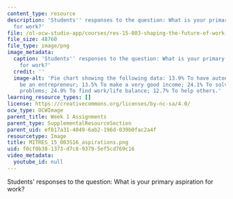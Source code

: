 ```yaml
---
content_type: resource
description: 'Students'' responses to the question: What is your primary aspiration
  for work?'
file: /ol-ocw-studio-app/courses/res-15-003-shaping-the-future-of-work-15-662x-spring-2016/f0cf0b381373d7c893795ef5cd769c16_MITRES_15_003S16_aspirations.png
file_size: 48760
file_type: image/png
image_metadata:
  caption: 'Students'' responses to the question: What is your primary aspiration
    for work?'
  credit: ''
  image-alt: 'Pie chart showing the following data: 13.9% To have autonomy; 11% To
    be an entrepreneur; 13.5% To make a very good income; 24.1% To solve big and important
    problems; 24.9% To find work/life balance; 12.7% To help others.'
learning_resource_types: []
license: https://creativecommons.org/licenses/by-nc-sa/4.0/
ocw_type: OCWImage
parent_title: Week 1 Assignments
parent_type: SupplementalResourceSection
parent_uid: ef817a31-4049-6ab2-196d-039b0fac2a4f
resourcetype: Image
title: MITRES_15_003S16_aspirations.png
uid: f0cf0b38-1373-d7c8-9379-5ef5cd769c16
video_metadata:
  youtube_id: null
---
```

Students' responses to the question: What is your primary aspiration for work?